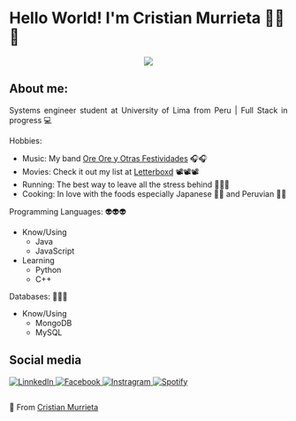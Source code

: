 <h1>Hello World! I'm Cristian Murrieta 🤖🤖🤖</h1>
<div widht="50" align="center" >
    <img src="https://media.giphy.com/media/aNqEFrYVnsS52/giphy.gif" width=""> 
</div>
<div align="justify">
    <h2>About me:</h2>
    <p>Systems engineer student at University of Lima from Peru | Full Stack in progress 💻</p>
    <p>Hobbies:</p>
    <ul>
        <li>Music: My band <a href="https://open.spotify.com/artist/3v0yW6WGfSJT6WaQpC9RIK?si=oMOL0gRYTw-qewAfZ7YUrw&dl_branch=1" target="_blank">Ore Ore y Otras Festividades</a> 🎧🎧</li>
        <li>Movies: Check it out my list at <a href="https://letterboxd.com/cocacoladealer/" target="_blank">Letterboxd</a> 📽📽📽</li>
        <li>Running: The best way to leave all the stress behind 🏃🧘🏃</li>
        <li>Cooking: In love with the foods especially Japanese 🍜🍣 and Peruvian 🌊🌊</li>
    </ul>
    <p>Programming Languages: 👽👽👽</p>
    <uL>
        <li>Know/Using
            <ul>
                <li>Java</li>
                <li>JavaScript</li>
            </ul>
        </li>
        <li>Learning
            <ul>
                <li>Python</li>
                <li>C++</li>
            </ul>
        </li>
    </uL>
    <p>Databases: 👾👾👾</p>
    <uL>
        <li>Know/Using
            <ul>
                <li>MongoDB</li>
                <li>MySQL</li>
            </ul>
        </li>
    </uL>
</div>
<div align="justify"">
    <h2>Social media</h2>
    <a href="https://www.linkedin.com/in/cristian-murrieta-35b38b143/" target="_blank">
        <img alt="LinnkedIn" src="https://img.shields.io/badge/LinkedIn-%230077B5.svg?&style=flat-square&logo=linkedin&logoColor=white"/>
    </a>
    <a href="https://www.facebook.com/cmurrietamarquez/" target="_blank">
        <img alt="Facebook" src="https://img.shields.io/badge/Facebook-%231877F2.svg?&style=flat-square&logo=facebook&logoColor=white"/>
    </a>
    <a href="https://www.instagram.com/cocacoladealer/" target="_blank">
        <img alt="Instragram" src="https://img.shields.io/badge/Instagram-%23E4405F.svg?&style=flat-square&logo=instagram&logoColor=white"/>
    </a>
    <a href="https://open.spotify.com/user/1y1afd5zhx4re6bhkpkofye8x?si=71eaf94113774344" target="_blank">
        <img alt="Spotify" src="https://img.shields.io/badge/Spotify-%231ED760.svg?&style=flat-square&logo=spotify&logoColor=white"/>
    </a>
</div>
<div align="justify">
  <h2></h2>
  <p>
    👹 From <a href="https://github.com/cristianmurrieta">Cristian Murrieta</a>
  </p>
</div>

